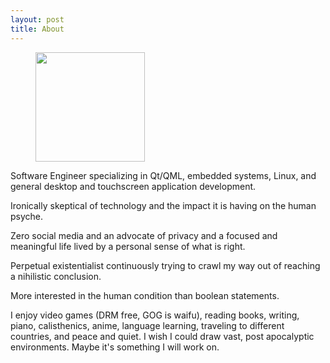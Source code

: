 ```yaml
---
layout: post
title: About
---
```


<figure>
  <img src="../img/logo-icon.jpg" align="center" width="175" height="175">
</figure> 

Software Engineer specializing in Qt/QML, embedded systems, Linux, and general desktop and touchscreen application development.  

Ironically skeptical of technology and the impact it is having on the human psyche.  

Zero social media and an advocate of privacy and a focused and meaningful life lived by a personal sense of what is right.

Perpetual existentialist continuously trying to crawl my way out of reaching a nihilistic conclusion.

More interested in the human condition than boolean statements.

I enjoy video games (DRM free, GOG is waifu), reading books, writing, piano, calisthenics, anime, language learning, traveling to different countries, and peace and quiet.  I wish I could draw vast, post apocalyptic environments.  Maybe it's something I will work on. 
